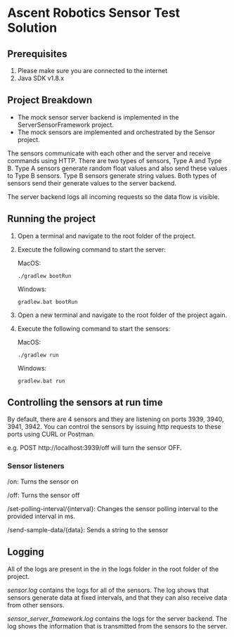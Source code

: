 # Ascent Robotics Sensor Test Solution

## Prerequisites
1. Please make sure you are connected to the internet
2. Java SDK v1.8.x

## Project Breakdown
- The mock sensor server backend is implemented in the ServerSensorFramework project.
- The mock sensors are implemented and orchestrated by the Sensor project.

The sensors communicate with each other and the server and receive commands using HTTP. There are two types of sensors, 
Type A and Type B. Type A sensors generate random float values and also send these values to Type B sensors. Type B 
sensors generate string values. Both types of sensors send their generate values to the server backend.

The server backend logs all incoming requests so the data flow is visible.


## Running the project
1. Open a terminal and navigate to the root folder of the project.
2. Execute the following command to start the server:

    MacOS: 
    ```
    ./gradlew bootRun
    ```

    Windows:
    ```
    gradlew.bat bootRun
   ```

3. Open a new terminal and navigate to the root folder of the project again.
4.  Execute the following command to start the sensors:
    
    MacOS: 
    ```
    ./gradlew run
    ```

    Windows:
    ```
    gradlew.bat run
    ```

## Controlling the sensors at run time
By default, there are 4 sensors and they are listening on ports 3939, 3940, 3941, 3942. You can control the sensors by issuing http requests to these ports using CURL or Postman.

e.g. POST http://localhost:3939/off will turn the sensor OFF.

### Sensor listeners
/on: Turns the sensor on

/off: Turns the sensor off

/set-polling-interval/{interval}: Changes the sensor polling interval to the provided interval in ms.

/send-sample-data/{data}: Sends a string to the sensor

## Logging
All of the logs are present in the in the logs folder in the root folder of the project. 

*sensor.log* contains the logs for all of the sensors. The log shows that sensors generate data at fixed intervals, and that they can also receive data from other sensors.  

*sensor_server_framework.log* contains the logs for the server backend. The log shows the information that is transmitted from the sensors to the server.